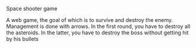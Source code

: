 Space shooter game

A web game, the goal of which is to survive and destroy the enemy. 
Management is done with arrows. In the first round, you have to destroy all the asteroids. 
In the latter, you have to destroy the boss without getting hit by his bullets
